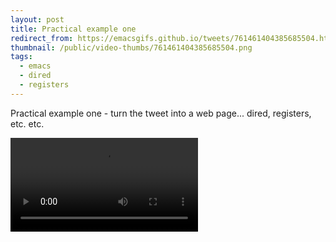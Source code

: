 ```yaml
---
layout: post
title: Practical example one
redirect_from: https://emacsgifs.github.io/tweets/761461404385685504.html
thumbnail: /public/video-thumbs/761461404385685504.png
tags:
  - emacs
  - dired
  - registers
---
```


Practical example one - turn the tweet into a web page... dired, registers, etc. etc.

<video controls autoplay loop>
  <source src="/public/videos/761461404385685504.mp4" type="video/mp4">
    Sorry your browser does not support the video tag, maybe time to upgrade?
</video>
